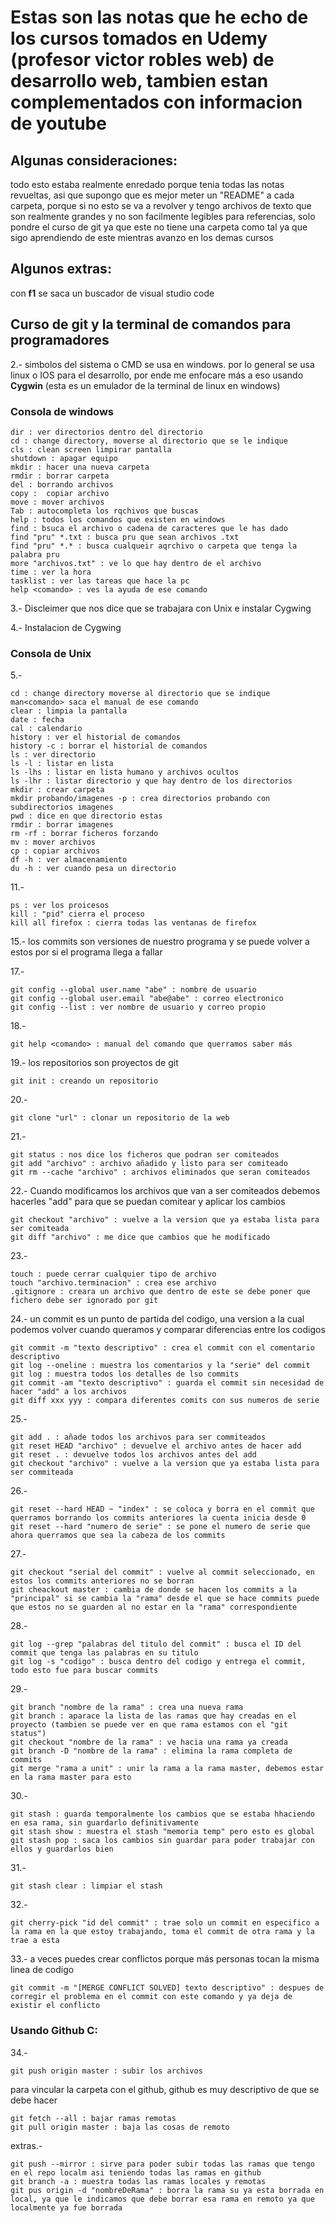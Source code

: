 # Estas son las notas que he echo de los cursos tomados en Udemy (profesor victor robles web) de desarrollo web, tambien estan complementados con informacion de youtube


## Algunas consideraciones: 
todo esto estaba realmente enredado porque tenia todas las notas revueltas, asi que supongo que es mejor meter un "README" a cada carpeta, porque si no esto se va a revolver y tengo archivos de texto que son realmente grandes y no son facilmente legibles para referencias, solo pondre el curso de git ya que este no tiene una carpeta como tal ya que sigo aprendiendo de este mientras avanzo en los demas cursos

## Algunos extras:
con **f1** se saca un buscador de visual studio code 

## Curso de git y la terminal de comandos para programadores 

2.- simbolos del sistema o CMD se usa en windows. por lo general se usa linux o IOS para el desarrollo, por ende me enfocare más a eso usando **Cygwin** (esta es un emulador de la terminal de linux en windows)

### Consola de windows

~~~CMD
dir : ver directorios dentro del directorio 
cd : change directory, moverse al directorio que se le indique 
cls : clean screen limpirar pantalla
shutdown : apagar equipo
mkdir : hacer una nueva carpeta
rmdir : borrar carpeta
del : borrando archivos
copy :  copiar archivo
move : mover archivos
Tab : autocompleta los rqchivos que buscas
help : todos los comandos que existen en windows
find : bsuca el archivo o cadena de caracteres que le has dado 
find "pru" *.txt : busca pru que sean archivos .txt
find "pru" *.* : busca cualqueir aqrchivo o carpeta que tenga la palabra pru 
more "archivos.txt" : ve lo que hay dentro de el archivo
time : ver la hora
tasklist : ver las tareas que hace la pc
help <comando> : ves la ayuda de ese comando
~~~

3.- Discleimer que nos dice que se trabajara con Unix e instalar Cygwing

4.- Instalacion de Cygwing

### Consola de Unix
5.-
~~~
cd : change directory moverse al directorio que se indique 
man<comando> saca el manual de ese comando 
clear : limpia la pantalla
date : fecha
cal : calendario 
history : ver el historial de comandos 
history -c : borrar el historial de comandos 
ls : ver directorio
ls -l : listar en lista
ls -lhs : listar en lista humano y archivos ocultos
ls -lhr : listar directorio y que hay dentro de los directorios
mkdir : crear carpeta
mkdir probando/imagenes -p : crea directorios probando con subdirectorios imagenes  
pwd : dice en que directorio estas
rmdir : borrar imagenes
rm -rf : borrar ficheros forzando 
mv : mover archivos
cp : copiar archivos
df -h : ver almacenamiento
du -h : ver cuando pesa un directorio
~~~

11.-
~~~
ps : ver los proicesos
kill : "pid" cierra el proceso
kill all firefox : cierra todas las ventanas de firefox
~~~

15.- los commits son versiones de nuestro programa y se puede volver a estos por si el programa llega a fallar 

17.-
~~~
git config --global user.name "abe" : nombre de usuario 
git config --global user.email "abe@abe" : correo electronico
git config --list : ver nombre de usuario y correo propio 
~~~

18.- 
~~~
git help <comando> : manual del comando que querramos saber más 
~~~

19.- 
los repositorios son proyectos de git
~~~
git init : creando un repositorio
~~~

20.- 
~~~
git clone "url" : clonar un repositorio de la web
~~~

21.-
~~~
git status : nos dice los ficheros que podran ser comiteados
git add "archivo" : archivo añadido y listo para ser comiteado
git rm --cache "archivo" : archivos eliminados que seran comiteados
~~~

22.-
Cuando modificamos los archivos que van a ser comiteados debemos hacerles "add" para que se puedan comitear y aplicar los cambios

~~~
git checkout "archivo" : vuelve a la version que ya estaba lista para ser comiteada
git diff "archivo" : me dice que cambios que he modificado
~~~

23.-
~~~
touch : puede cerrar cualquier tipo de archivo
touch "archivo.terminacion" : crea ese archivo
.gitignore : creara un archivo que dentro de este se debe poner que fichero debe ser ignorado por git
~~~

24.-
un commit es un punto de partida del codigo, una version a la cual podemos volver cuando queramos y comparar diferencias entre los codigos
~~~
git commit -m "texto descriptivo" : crea el commit con el comentario descriptivo
git log --oneline : muestra los comentarios y la "serie" del commit
git log : muestra todos los detalles de lso commits
git commit -am "texto descriptivo" : guarda el commit sin necesidad de hacer "add" a los archivos
git diff xxx yyy : compara diferentes comits con sus numeros de serie 
~~~

25.-
~~~
git add . : añade todos los archivos para ser commiteados
git reset HEAD "archivo" : devuelve el archivo antes de hacer add
git reset . : devuelve todos los archivos antes del add
git checkout "archivo" : vuelve a la version que ya estaba lista para ser commiteada 
~~~

26.-
~~~
git reset --hard HEAD ~ "index" : se coloca y borra en el commit que querramos borrando los commits anteriores la cuenta inicia desde 0 
git reset --hard "numero de serie" : se pone el numero de serie que ahora querramos que sea la cabeza de los commits
~~~

27.-
~~~
git checkout "serial del commit" : vuelve al commit seleccionado, en estos los commits anteriores no se borran
git cheackout master : cambia de donde se hacen los commits a la "principal" si se cambia la "rama" desde el que se hace commits puede que estos no se guarden al no estar en la "rama" correspondiente
~~~

28.-
~~~
git log --grep "palabras del titulo del commit" : busca el ID del commit que tenga las palabras en su titulo
git log -s "codigo" : busca dentro del codigo y entrega el commit, todo esto fue para buscar commits 
~~~

29.-
~~~
git branch "nombre de la rama" : crea una nueva rama
git branch : aparace la lista de las ramas que hay creadas en el proyecto (tambien se puede ver en que rama estamos con el "git status")
git checkout "nombre de la rama" : ve hacia una rama ya creada
git branch -D "nombre de la rama" : elimina la rama completa de commits
git merge "rama a unit" : unir la rama a la rama master, debemos estar en la rama master para esto 
~~~

30.-
~~~
git stash : guarda temporalmente los cambios que se estaba hhaciendo en esa rama, sin guardarlo definitivamente
git stash show : muestra el stash "memoria temp" pero esto es global
git stash pop : saca los cambios sin guardar para poder trabajar con ellos y guardarlos bien 
~~~

31.-
~~~
git stash clear : limpiar el stash
~~~

32.-
~~~
git cherry-pick "id del commit" : trae solo un commit en especifico a la rama en la que estoy trabajando, toma el commit de otra rama y la trae a esta
~~~

33.- 
a veces puedes crear conflictos porque más personas tocan la misma linea de codigo
~~~
git commit -m "[MERGE CONFLICT SOLVED] texto descriptivo" : despues de corregir el problema en el commit con este comando y ya deja de existir el conflicto
~~~

### Usando Github C:

34.-
~~~
git push origin master : subir los archivos
~~~
para vincular la carpeta con el github, github es muy descriptivo de que se debe hacer
~~~
git fetch --all : bajar ramas remotas
git pull origin master : baja las cosas de remoto
~~~

extras.-
~~~
git push --mirror : sirve para poder subir todas las ramas que tengo en el repo localm asi teniendo todas las ramas en github
git branch -a : muestra todas las ramas locales y remotas
git pus origin -d "nombreDeRama" : borra la rama su ya esta borrada en local, ya que le indicamos que debe borrar esa rama en remoto ya que localmente ya fue borrada 
~~~


